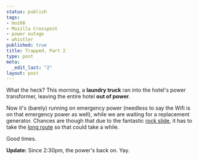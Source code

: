 ```yaml
--- 
status: publish
tags: 
- moz08
- Mozilla Crosspost
- power outage
- whistler
published: true
title: Trapped, Part 2
type: post
meta: 
  _edit_last: "2"
layout: post
---
```

What the heck? This morning, a <strong>laundry truck</strong> ran into the hotel's power transformer, leaving the entire hotel <strong>out of power</strong>.

Now it's (barely) running on emergency power (needless to say the Wifi is on that emergency power as well), while we are waiting for a replacement generator. Chances are though that due to the fantastic <a href="http://fredericiana.com/2008/07/30/trapped/">rock slide</a>, it has to take the <a href="http://maps.google.ca/maps?f=d&saddr=Vancouver&daddr=49.887557,-121.437378+to:Whistler&hl=en&geocode=&mra=dpe&mrcr=0&mrsp=1&sz=8&via=1&sll=49.784811,-123.085327&sspn=2.01805,5.822754&ie=UTF8&z=8">long route</a> so that could take a while.

Good times.

<strong>Update:</strong> Since 2:30pm, the power's back on. Yay.
